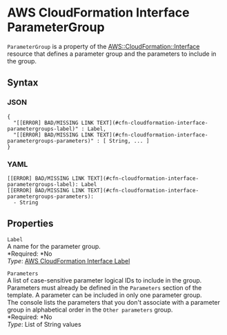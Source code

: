# AWS CloudFormation Interface ParameterGroup<a name="aws-properties-cloudformation-interface-parametergroup"></a>

`ParameterGroup` is a property of the [AWS::CloudFormation::Interface](aws-resource-cloudformation-interface.md) resource that defines a parameter group and the parameters to include in the group\.

## Syntax<a name="w3ab2c21c14d159b5"></a>

### JSON<a name="aws-properties-cloudformation-interface-parametergroup-syntax.json"></a>

```
{
  "[[ERROR] BAD/MISSING LINK TEXT](#cfn-cloudformation-interface-parametergroups-label)" : Label,
  "[[ERROR] BAD/MISSING LINK TEXT](#cfn-cloudformation-interface-parametergroups-parameters)" : [ String, ... ]
}
```

### YAML<a name="aws-properties-cloudformation-interface-parametergroup-syntax.yaml"></a>

```
[[ERROR] BAD/MISSING LINK TEXT](#cfn-cloudformation-interface-parametergroups-label): Label
[[ERROR] BAD/MISSING LINK TEXT](#cfn-cloudformation-interface-parametergroups-parameters):
  - String
```

## Properties<a name="w3ab2c21c14d159b7"></a>

`Label`  
A name for the parameter group\.  
*Required: *No  
*Type*: [AWS CloudFormation Interface Label](aws-properties-cloudformation-interface-label.md)

`Parameters`  
A list of case\-sensitive parameter logical IDs to include in the group\. Parameters must already be defined in the `Parameters` section of the template\. A parameter can be included in only one parameter group\.  
The console lists the parameters that you don't associate with a parameter group in alphabetical order in the `Other parameters` group\.  
*Required: *No  
*Type*: List of String values